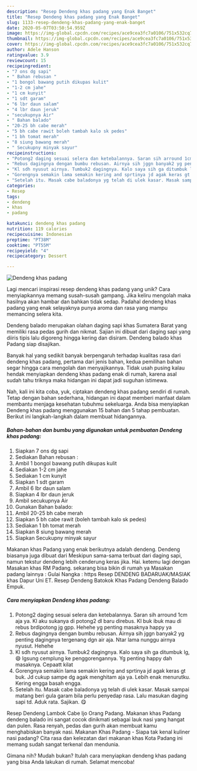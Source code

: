 ```yaml
---
description: "Resep Dendeng khas padang yang Enak Banget"
title: "Resep Dendeng khas padang yang Enak Banget"
slug: 1133-resep-dendeng-khas-padang-yang-enak-banget
date: 2020-05-07T03:50:54.959Z
image: https://img-global.cpcdn.com/recipes/ace9cea3fc7a0106/751x532cq70/dendeng-khas-padang-foto-resep-utama.jpg
thumbnail: https://img-global.cpcdn.com/recipes/ace9cea3fc7a0106/751x532cq70/dendeng-khas-padang-foto-resep-utama.jpg
cover: https://img-global.cpcdn.com/recipes/ace9cea3fc7a0106/751x532cq70/dendeng-khas-padang-foto-resep-utama.jpg
author: Adele Hanson
ratingvalue: 3.9
reviewcount: 15
recipeingredient:
- "7 ons dg sapi"
- " Bahan rebusan "
- "1 bongol bawang putih dikupas kulit"
- "1-2 cm jahe"
- "1 cm kunyit"
- "1 sdt garam"
- "6 lbr daun salam"
- "4 lbr daun jeruk"
- "secukupnya Air"
- " Bahan balado"
- "20-25 bh cabe merah"
- "5 bh cabe rawit boleh tambah kalo sk pedes"
- "1 bh tomat merah"
- "8 siung bawang merah"
- " Secukupny minyak sayur"
recipeinstructions:
- "Potong2 daging sesuai selera dan ketebalannya. Saran sih arround 1cm aja ya. Kl aku sukanya di potong2 dl baru direbus. Kl buk ibuk mau di rebus brdipotong jg gpp. Hehehe yg penting masaknya happy ya"
- "Rebus dagingnya dengan bumbu rebusan. Airnya sih jggn banyak2 yg penting dagingnya tergenang dgn air aja. Ntar lama nunggu airnya nyusut. Hehehe"
- "Kl sdh nyusut airnya. Tumbuk2 dagingnya. Kalo saya sih ga ditumbuk lg, 😄 lgsung cemplung ke penggorengannya. Yg penting happy dah masaknya. Cepaatt kilat"
- "Gorengnya semakin lama semakin kering and sprtinya jd agak keras gt buk. Jd cukup sampe dg agak menghitam aja ya. Lebih enak menurutku. Kering engga basah engga."
- "Setelah itu. Masak cabe baladonya yg telah di ulek kasar. Masak sampai matang beri gula garam bila perlu penyedap rasa. Lalu masukan daging sapi td. Aduk rata. Sajikan. 😋"
categories:
- Resep
tags:
- dendeng
- khas
- padang

katakunci: dendeng khas padang 
nutrition: 119 calories
recipecuisine: Indonesian
preptime: "PT38M"
cooktime: "PT55M"
recipeyield: "4"
recipecategory: Dessert

---
```



![Dendeng khas padang](https://img-global.cpcdn.com/recipes/ace9cea3fc7a0106/751x532cq70/dendeng-khas-padang-foto-resep-utama.jpg)

Lagi mencari inspirasi resep dendeng khas padang yang unik? Cara menyiapkannya memang susah-susah gampang. Jika keliru mengolah maka hasilnya akan hambar dan bahkan tidak sedap. Padahal dendeng khas padang yang enak selayaknya punya aroma dan rasa yang mampu memancing selera kita.

Dendeng balado merupakan olahan daging sapi khas Sumatera Barat yang memiliki rasa pedas gurih dan nikmat. Sajian ini dibuat dari daging sapi yang diiris tipis lalu digoreng hingga kering dan disiram. Dendeng balado khas Padang siap disajikan.

Banyak hal yang sedikit banyak berpengaruh terhadap kualitas rasa dari dendeng khas padang, pertama dari jenis bahan, kedua pemilihan bahan segar hingga cara mengolah dan menyajikannya. Tidak usah pusing kalau hendak menyiapkan dendeng khas padang enak di rumah, karena asal sudah tahu triknya maka hidangan ini dapat jadi suguhan istimewa.


Nah, kali ini kita coba, yuk, ciptakan dendeng khas padang sendiri di rumah. Tetap dengan bahan sederhana, hidangan ini dapat memberi manfaat dalam membantu menjaga kesehatan tubuhmu sekeluarga. Anda bisa menyiapkan Dendeng khas padang menggunakan 15 bahan dan 5 tahap pembuatan. Berikut ini langkah-langkah dalam membuat hidangannya.

<!--inarticleads1-->

##### Bahan-bahan dan bumbu yang digunakan untuk pembuatan Dendeng khas padang:

1. Siapkan 7 ons dg sapi
1. Sediakan  Bahan rebusan :
1. Ambil 1 bongol bawang putih dikupas kulit
1. Sediakan 1-2 cm jahe
1. Sediakan 1 cm kunyit
1. Siapkan 1 sdt garam
1. Ambil 6 lbr daun salam
1. Siapkan 4 lbr daun jeruk
1. Ambil secukupnya Air
1. Gunakan  Bahan balado:
1. Ambil 20-25 bh cabe merah
1. Siapkan 5 bh cabe rawit (boleh tambah kalo sk pedes)
1. Sediakan 1 bh tomat merah
1. Siapkan 8 siung bawang merah
1. Siapkan  Secukupny minyak sayur


Makanan khas Padang yang enak berikutnya adalah dendeng. Dendeng biasanya juga dibuat dari Meskipun sama-sama terbuat dari daging sapi, namun tekstur dendeng lebih cenderung keras jika. Hai. ketemu lagi dengan Masakan khas RM Padang. sekarang bisa bikin di rumah ya Masakan padang lainnya : Gulai Nangka : https Resep DENDENG BADARUAK/MASIAK khas Dapur Uni ET. Resep Dendeng Batokok Khas Padang Dendeng Balado Empuk. 

<!--inarticleads2-->

##### Cara menyiapkan Dendeng khas padang:

1. Potong2 daging sesuai selera dan ketebalannya. Saran sih arround 1cm aja ya. Kl aku sukanya di potong2 dl baru direbus. Kl buk ibuk mau di rebus brdipotong jg gpp. Hehehe yg penting masaknya happy ya
1. Rebus dagingnya dengan bumbu rebusan. Airnya sih jggn banyak2 yg penting dagingnya tergenang dgn air aja. Ntar lama nunggu airnya nyusut. Hehehe
1. Kl sdh nyusut airnya. Tumbuk2 dagingnya. Kalo saya sih ga ditumbuk lg, 😄 lgsung cemplung ke penggorengannya. Yg penting happy dah masaknya. Cepaatt kilat
1. Gorengnya semakin lama semakin kering and sprtinya jd agak keras gt buk. Jd cukup sampe dg agak menghitam aja ya. Lebih enak menurutku. Kering engga basah engga.
1. Setelah itu. Masak cabe baladonya yg telah di ulek kasar. Masak sampai matang beri gula garam bila perlu penyedap rasa. Lalu masukan daging sapi td. Aduk rata. Sajikan. 😋


Resep Dendeng Lambok Cabe Ijo Orang Padang. Makanan khas Padang dendeng balado ini sangat cocok dinikmati sebagai lauk nasi yang hangat dan pulen. Rasa renyah, pedas dan gurih akan membuat kamu menghabiskan banyak nasi. Makanan Khas Padang - Siapa tak kenal kuliner nasi padang? Cita rasa dan kelezatan dari makanan khas Kota Padang ini memang sudah sangat terkenal dan mendunia. 

Gimana nih? Mudah bukan? Itulah cara menyiapkan dendeng khas padang yang bisa Anda lakukan di rumah. Selamat mencoba!
